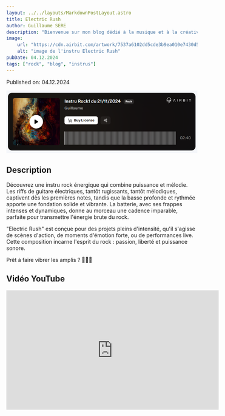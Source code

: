 ```yaml
---
layout: ../../layouts/MarkdownPostLayout.astro
title: Electric Rush
author: Guillaume SERE
description: "Bienvenue sur mon blog dédié à la musique et à la créativité ! Vous y trouverez mes instrumentales réalisées avec le logiciel Airbit.Instru réalisé avec le logiciel [AirBit](https://www.airbit.com)"
image:
    url: "https://cdn.airbit.com/artwork/7537a6102dd5cde3b9ea010e7430d508@300x.jpg"
    alt: "image de l'instru Electric Rush"
pubDate: 04.12.2024
tags: ["rock", "blog", "instrus"]
---
```

Published on: 04.12.2024

![Image de mon projet](../../images/img8.png)

## Description
Découvrez une instru rock énergique qui combine puissance et mélodie. Les riffs de guitare électriques, tantôt rugissants, tantôt mélodiques, captivent dès les premières notes, tandis que la basse profonde et rythmée apporte une fondation solide et vibrante. La batterie, avec ses frappes intenses et dynamiques, donne au morceau une cadence imparable, parfaite pour transmettre l'énergie brute du rock.

"Electric Rush" est conçue pour des projets pleins d'intensité, qu'il s'agisse de scènes d'action, de moments d'émotion forte, ou de performances live. Cette composition incarne l'esprit du rock : passion, liberté et puissance sonore.

Prêt à faire vibrer les amplis ? 🎸🥁🔥

## Vidéo YouTube

<iframe width="560" height="315" src="https://www.youtube.com/embed/Y7G-cgrIYG0?si=RF-1A33oqyUFI4Jy" title="YouTube video player" frameborder="0" allow="accelerometer; autoplay; clipboard-write; encrypted-media; gyroscope; picture-in-picture; web-share" referrerpolicy="strict-origin-when-cross-origin" allowfullscreen></iframe>